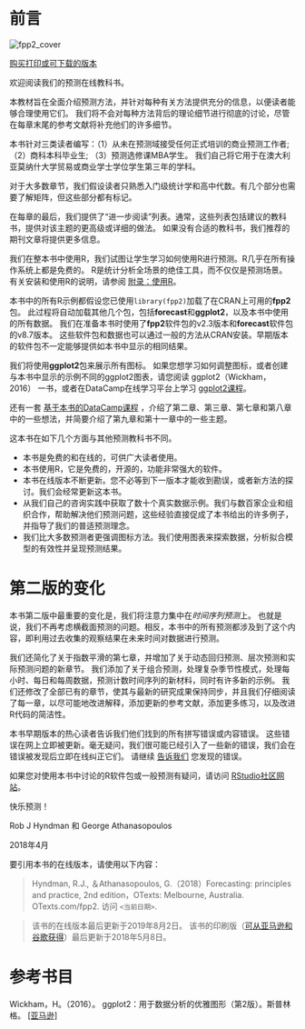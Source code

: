 # 前言
![fpp2_cover](https://otexts.com/fpp2/fpp2_cover.jpg)

[购买打印或可下载的版本](https://otexts.com/fpp2/buy-a-print-or-downloadable-version.html)

欢迎阅读我们的预测在线教科书。

本教材旨在全面介绍预测方法，并针对每种有关方法提供充分的信息，以便读者能够合理使用它们。
我们将不会对每种方法背后的理论细节进行彻底的讨论，尽管在每章末尾的参考文献将补充他们的许多细节。

本书针对三类读者编写：（1）从未在预测域接受任何正式培训的商业预测工作者; （2）商科本科毕业生; （3）预测选修课MBA学生。
我们自己将它用于在澳大利亚莫纳什大学贸易或商业学士学位学生第三年的学科。

对于大多数章节，我们假设读者只熟悉入门级统计学和高中代数。有几个部分也需要了解矩阵，但这些部分都有标记。

在每章的最后，我们提供了“进一步阅读”列表。通常，这些列表包括建议的教科书，提供对该主题的更高级或详细的做法。
如果没有合适的教科书，我们推荐的期刊文章将提供更多信息。

我们在整本书中使用R，我们试图让学生学习如何使用R进行预测。R几乎在所有操作系统上都是免费的。
R是统计分析全场景的绝佳工具，而不仅仅是预测场景。
有关安装和使用R的说明，请参阅 [附录：使用R](https://otexts.com/fpp2/appendix-using-r.html#appendix-using-r)。

本书中的所有R示例都假设您已使用`library(fpp2)`加载了在CRAN上可用的**fpp2**包。
此过程将自动加载其他几个包，包括**forecast**和**ggplot2**，以及本书中使用的所有数据。
我们在准备本书时使用了**fpp2**软件包的v2.3版本和**forecast**软件包的v8.7版本。
这些软件包和数据也可以通过一般的方法从CRAN安装。早期版本的软件包不一定能够提供如本书中显示的相同结果。

我们将使用**ggplot2**包来展示所有图标。
如果您想学习如何调整图标，或者创建与本书中显示的示例不同的ggplot2图表，请您阅读 ggplot2（Wickham，2016） 一书，或者在DataCamp在线学习平台上学习 [ggplot2课程](http://bit.ly/dcggplot2)。

还有一套 [基于本书的DataCamp课程](http://bit.ly/dcforecasting) ，介绍了第二章、第三章、第七章和第八章中的一些想法，并简要介绍了第九章和第十一章中的一些主题。

这本书在如下几个方面与其他预测教科书不同。
* 本书是免费的和在线的，可供广大读者使用。
* 本书使用R，它是免费的，开源的，功能非常强大的软件。
* 本书在线版本不断更新。您不必等到下一版本才能收到勘误，或者新方法的探讨。我们会经常更新这本书。
* 从我们自己的咨询实践中获取了数十个真实数据示例。我们与数百家企业和组织合作，帮助解决他们预测问题，这些经验直接促成了本书给出的许多例子，并指导了我们的普适预测理念。
* 我们比大多数预测者更强调图标方法。我们使用图表来探索数据，分析拟合模型的有效性并呈现预测结果。

# 第二版的变化

本书第二版中最重要的变化是，我们将注意力集中在*时间序列预测*上。
也就是说，我们不再考虑横截面预测的问题。相反，本书中的所有预测都涉及到了这个内容，即利用过去收集的观察结果在未来时间对数据进行预测。

我们还简化了关于指数平滑的第七章，并增加了关于动态回归预测、层次预测和实际预测问题的新章节。
我们添加了关于组合预测，处理复杂季节性模式，处理每小时、每日和每周数据，预测计数时间序列的新材料，同时有许多新的示例。
我们还修改了全部已有的章节，使其与最新的研究成果保持同步，并且我们仔细阅读了每一章，以尽可能地改进解释，添加更新的参考文献，添加更多练习，以及改进R代码的简洁性。

本书早期版本的热心读者告诉我们他们找到的所有拼写错误或内容错误。
这些错误在网上立即被更新。毫无疑问，我们很可能已经引入了一些新的错误，我们会在错误被发现后立即在线纠正它们。
请继续 [告诉我们](http://bit.ly/fpptypo) 您发现的错误。

如果您对使用本书中讨论的R软件包或一般预测有疑问，请访问 [RStudio社区网站](http://rstd.io/forecast-package)。



快乐预测！

Rob J Hyndman 和 George Athanasopoulos

2018年4月

要引用本书的在线版本，请使用以下内容：
> Hyndman, R.J., ＆Athanasopoulos, G.（2018）Forecasting: principles and practice, 2nd edition，OTexts: Melbourne, Australia. OTexts.com/fpp2. 访问 `<当前日期>`.

> 该书的在线版本最后更新于2019年8月2日。
> 该书的印刷版（[可从亚马逊和谷歌获得](https://otexts.com/fpp2/buy-a-print-or-downloadable-version.html)）最后更新于2018年5月8日。

# 参考书目
Wickham，H。（2016）。 ggplot2：用于数据分析的优雅图形（第2版）。斯普林格。 [[亚马逊]](http://amzn.com/331924275X?tag=otexts-20)
